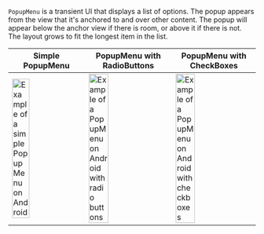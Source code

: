 `PopupMenu` is a transient UI that displays a list of options. The popup appears from the view that it's anchored to and over other content. The popup will appear below the anchor view if there is room, or above it if there is not. The layout grows to fit the longest item in the list.

<!-- prettier-ignore-start -->
| Simple PopupMenu | PopupMenu with RadioButtons  | PopupMenu with CheckBoxes |
| - | - | - |
| <img src="https://static2.sharepointonline.com/files/fabric/fabric-website/images/controls/android/surfaces/popup_menu_simple.jpg" alt="Example of a simple PopupMenu on Android" style="width: 50%;" /> | <img src="https://static2.sharepointonline.com/files/fabric/fabric-website/images/controls/android/surfaces/popup_menu_radio_buttons.jpg" alt="Example of a PopupMenu on Android with radio buttons" style="width: 50%;" /> | <img src="https://static2.sharepointonline.com/files/fabric/fabric-website/images/controls/android/surfaces/popup_menu_checkboxes.jpg" alt="Example of a PopupMenu on Android with checkboxes" style="width: 50%;" /> |
<!-- prettier-ignore-end -->
